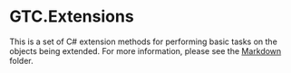 # GTC.Extensions
This is a set of C# extension methods for performing basic tasks on the objects being extended. For more information, please see the [Markdown](https://github.com/testandattack/GTC.Extensions/blob/master/GTC.Extensions/MarkDown/GTCExtensions.md) folder.
